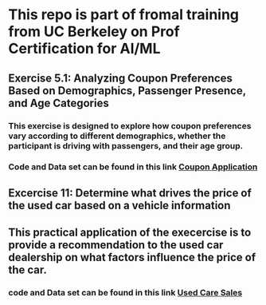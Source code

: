 # **This repo is part of fromal training from UC Berkeley on Prof Certification for AI/ML**

## **Exercise 5.1**: Analyzing Coupon Preferences Based on Demographics, Passenger Presence, and Age Categories

### This exercise is designed to explore how coupon preferences vary according to different demographics, whether the participant is driving with passengers, and their age group.
### Code and Data set can be found in this link [Coupon Application](https://github.com/Rajkunnath/ubc_capstone/tree/main/assignment_5_1_starter)

## **Excercise 11**: Determine what drives the price of the used car based on a vehicle information
## This practical application of the execercise is to provide a recommendation to the used car dealership on what factors influence the price of the car.
### code and Data set can be found in this link [Used Care Sales](https://)

